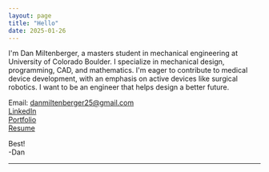 ```yaml
---
layout: page
title: "Hello"
date: 2025-01-26
---
```


I'm Dan Miltenberger, a masters student in mechanical engineering at University of Colorado Boulder. I specialize in mechanical design, programming, CAD, and mathematics. I'm eager to contribute to medical device development, with an emphasis on active devices like surgical robotics. I want to be an engineer that helps design a better future.


Email: danmiltenberger25@gmail.com <br>
[LinkedIn](https://www.linkedin.com/in/dan-miltenberger/) <br>
[Portfolio](https://www.danmiltenberger.com/portfolio/)  <br>
[Resume](https://www.danmiltenberger.com/resume/) <br>

Best! <br>
-Dan 

---




